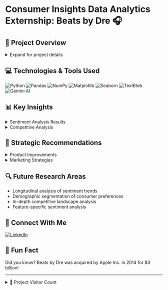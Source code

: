 # Consumer Insights Data Analytics Externship: Beats by Dre 🎧

## 🚀 Project Overview

<details>
<summary>Expand for project details</summary>

**Purpose:** Analyze consumer sentiment towards Beats by Dre products using Amazon review data to inform product improvements and marketing strategies.

**Key Objectives:**
- Data Analysis of Beats by Dre product reviews
- Sentiment Evaluation using advanced techniques
- Competitive Benchmarking with key competitors
- AI-Driven Insights using Gemini AI
- Strategic Recommendations for product and marketing improvements

</details>

## 💻 Technologies & Tools Used

![Python](https://img.shields.io/badge/-Python-3776AB?style=flat-square&logo=python&logoColor=white)
![Pandas](https://img.shields.io/badge/-Pandas-150458?style=flat-square&logo=pandas&logoColor=white)
![NumPy](https://img.shields.io/badge/-NumPy-013243?style=flat-square&logo=numpy&logoColor=white)
![Matplotlib](https://img.shields.io/badge/-Matplotlib-11557c?style=flat-square&logo=python&logoColor=white)
![Seaborn](https://img.shields.io/badge/-Seaborn-3776AB?style=flat-square&logo=python&logoColor=white)
![TextBlob](https://img.shields.io/badge/-TextBlob-3776AB?style=flat-square&logo=python&logoColor=white)
![Gemini AI](https://img.shields.io/badge/-Gemini%20AI-4285F4?style=flat-square&logo=google&logoColor=white)

## 📊 Key Insights

<details>
<summary>Sentiment Analysis Results</summary>

- Overall positive sentiment towards Beats by Dre products
- Strong appreciation for sound quality and comfort
- Some concerns about price and durability

</details>

<details>
<summary>Competitive Analysis</summary>

Beats by Dre compared to:
- Sony
- Bose
- Apple (AirPods)
- Sennheiser
- JBL

</details>

## 🎯 Strategic Recommendations

<details>
<summary>Product Improvements</summary>

1. Improve sound quality, particularly bass response
2. Enhance battery life to compete with industry leaders
3. Redesign ear cups for better comfort during extended use
4. Upgrade Bluetooth technology for more stable connectivity
5. Consider introducing a more affordable line to address price concerns

</details>

<details>
<summary>Marketing Strategies</summary>

1. Emphasize the stylish design in advertising campaigns
2. Continue leveraging strong brand image in marketing materials
3. Expand celebrity partnerships to reinforce brand positioning
4. Highlight superior bass quality in product demonstrations
5. Promote advanced wireless features to tech-savvy consumers

</details>

## 🔍 Future Research Areas

- Longitudinal analysis of sentiment trends
- Demographic segmentation of consumer preferences
- In-depth competitive landscape analysis
- Feature-specific sentiment analysis

## 🤝 Connect With Me

[![LinkedIn](https://img.shields.io/badge/LinkedIn-Podakanti%20Satyajith%20Chary-0077B5?style=for-the-badge&logo=linkedin&logoColor=white)](https://www.linkedin.com/in/podakanti-satyajith-chary/)

## 🎉 Fun Fact

Did you know? Beats by Dre was acquired by Apple Inc. in 2014 for $3 billion!

---

<details>
<summary>👀 Project Visitor Count</summary>

![Visitor Count](https://profile-counter.glitch.me/beats-by-dre-analysis/count.svg)

</details>
